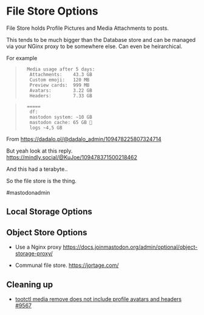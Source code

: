 # File Store Options

File Store holds Profile Pictures and Media Attachments 
to posts.   

This tends to be much bigger than the Database store
and can be managed via your NGinx proxy to be somewhere else.
Can even be heirarchical. 

For example 
>       Media usage after 5 days:
>        Attachments:    43.3 GB
>        Custom emoji:   120 MB
>        Preview cards:  999 MB
>        Avatars:        3.22 GB
>        Headers:        7.33 GB

>       =====
>        df:
>        mastodon system: ~10 GB
>        mastodon cache: 65 GB 👾 
>        logs ~4,5 GB
 
From https://dadalo.pl/@dadalo_admin/109478225807324714

But yeah look at this reply.  https://mindly.social/@KuJoe/109478371500218462

And this had a terabyte..  

So the file store is the thing. 


#mastodonadmin

## Local Storage Options

## Object Store Options

 * Use a Nginx proxy https://docs.joinmastodon.org/admin/optional/object-storage-proxy/

 * Communal file store. https://jortage.com/

## Cleaning up

 * [tootctl media remove does not include profile avatars and headers #9567](https://github.com/mastodon/mastodon/issues/9567#issuecomment-1316629364)
